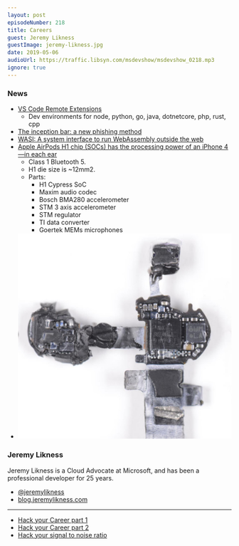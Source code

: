 ```yaml
---
layout: post
episodeNumber: 218
title: Careers
guest: Jeremy Likness
guestImage: jeremy-likness.jpg
date: 2019-05-06
audioUrl: https://traffic.libsyn.com/msdevshow/msdevshow_0218.mp3
ignore: true
--- 
```


### News

 - [VS Code Remote Extensions](https://marketplace.visualstudio.com/items?itemName=ms-vscode-remote.vscode-remote-extensionpack)
    - Dev environments for node,
 python, go, java, dotnetcore, php, rust, cpp
 - [The inception bar: a new phishing method](https://jameshfisher.com/2019/04/27/the-inception-bar-a-new-phishing-method/)
 - [WASI: A system interface to run WebAssembly outside the web](https://hacks.mozilla.org/2019/03/standardizing-wasi-a-webassembly-system-interface/)
 - [Apple AirPods H1 chip (SOCs) has the processing power of an iPhone 4—in each ear](https://twitter.com/BrianRoemmele/status/1108450783865913344/photo/1)
     - Class 1 Bluetooth 5. 
     - H1 die size is ~12mm2. 
     - Parts: 
        - H1 Cypress SoC 
        - Maxim audio codec 
        - Bosch BMA280 accelerometer 
        - STM 3 axis accelerometer 
        - STM regulator 
        - TI data converter 
        - Goertek MEMs microphones
 - ![Inside of an airpod](airpod.jpg)

### Jeremy Likness 

Jeremy Likness is a Cloud Advocate at Microsoft, and has been a professional developer for 25 years.

 - [@jeremylikness](https://twitter.com/jeremylikness)
 - [blog.jeremylikness.com](https://blog.jeremylikness.com)

----------------------------------------------------------------------------

 - [Hack your Career part 1](https://blog.jeremylikness.com/hack-your-career-part-one-of-two-b0c25ef9d58f)
 - [Hack your Career part 2](https://blog.jeremylikness.com/hack-your-career-part-two-of-two-d1f0e5542553)
 - [Hack your signal to noise ratio](https://medium.com/that-conference/raise-your-signal-to-noise-ratio-333ebc8ec49d)